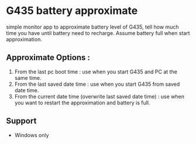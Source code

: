 # G435 battery approximate
simple monitor app to approximate battery level of G435, tell how much time you have until battery need to recharge. Assume battery full when start approximation.

## Approximate Options : 
1) From the last pc boot time : use when you start G435 and PC at the same time.
2) From the last saved date time : use when you start G435 from saved date time.
3) From the current date time (overwrite last saved date time) : use when you want to restart the approximation and battery is full.

## Support
- Windows only
